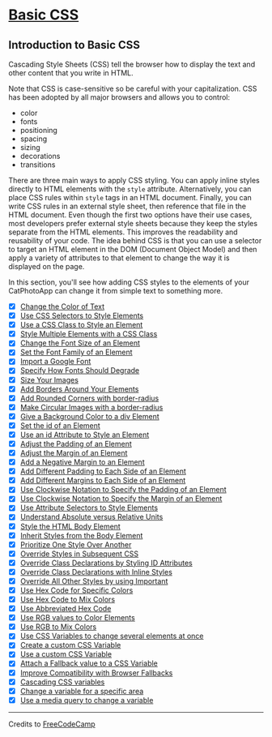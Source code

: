 # [Basic CSS](https://learn.freecodecamp.org/responsive-web-design/basic-css/)

## Introduction to Basic CSS

Cascading Style Sheets (CSS) tell the browser how to display the text and other content that you write in HTML.

Note that CSS is case-sensitive so be careful with your capitalization. CSS has been adopted by all major browsers and allows you to control:

- color
- fonts
- positioning
- spacing
- sizing
- decorations
- transitions

There are three main ways to apply CSS styling. You can apply inline styles directly to HTML elements with the `style` attribute. Alternatively, you can place CSS rules within `style` tags in an HTML document. Finally, you can write CSS rules in an external style sheet, then reference that file in the HTML document. Even though the first two options have their use cases, most developers prefer external style sheets because they keep the styles separate from the HTML elements. This improves the readability and reusability of your code. The idea behind CSS is that you can use a selector to target an HTML element in the DOM (Document Object Model) and then apply a variety of attributes to that element to change the way it is displayed on the page.

In this section, you'll see how adding CSS styles to the elements of your CatPhotoApp can change it from simple text to something more.

- [x] [Change the Color of Text](01-change-the-color-of-text.html)
- [x] [Use CSS Selectors to Style Elements](02-use-css-selectors-to-style-elements.html)
- [x] [Use a CSS Class to Style an Element](03-use-a-css-class-to-style-an-element.html)
- [x] [Style Multiple Elements with a CSS Class](04-style-multiple-elements-with-a-css-class.html)
- [x] [Change the Font Size of an Element](05-change-the-font-size-of-an-element.html)
- [x] [Set the Font Family of an Element](06-set-the-font-family-of-an-element.html)
- [x] [Import a Google Font](07-import-a-google-font.html)
- [x] [Specify How Fonts Should Degrade](08-specify-how-fonts-should-degrade.html)
- [x] [Size Your Images](09-size-your-images.html)
- [x] [Add Borders Around Your Elements](10-add-borders-around-your-elements.html)
- [x] [Add Rounded Corners with border-radius](11-add-rounded-corners-with-border-radius.html)
- [x] [Make Circular Images with a border-radius](12-make-circular-images-with-a-border-radius.html)
- [x] [Give a Background Color to a div Element](13-give-a-background-color-to-a-div-element.html)
- [x] [Set the id of an Element](14-set-the-id-of-an-element.html)
- [x] [Use an id Attribute to Style an Element](15-use-an-id-attribute-to-style-an-element.html)
- [x] [Adjust the Padding of an Element](16-adjust-the-padding-of-an-element.html)
- [x] [Adjust the Margin of an Element](17-adjust-the-margin-of-an-element.html)
- [x] [Add a Negative Margin to an Element](18-add-a-negative-margin-to-an-element.html)
- [x] [Add Different Padding to Each Side of an Element](19-add-different-padding-to-each-side-of-an-element.html)
- [x] [Add Different Margins to Each Side of an Element](20-add-different-margins-to-each-side-of-an-element.html)
- [x] [Use Clockwise Notation to Specify the Padding of an Element](21-use-clockwise-notation-to-specify-the-padding-of-an-element.html)
- [x] [Use Clockwise Notation to Specify the Margin of an Element](22-use-clockwise-notation-to-specify-the-margin-of-an-element.html)
- [x] [Use Attribute Selectors to Style Elements](23-use-attribute-selectors-to-style-elements.html)
- [x] [Understand Absolute versus Relative Units](24-understand-absolute-versus-relative-units.html)
- [x] [Style the HTML Body Element](25-style-the-html-body-element.html)
- [x] [Inherit Styles from the Body Element](26-inherit-styles-from-the-body-element.html)
- [x] [Prioritize One Style Over Another](27-prioritize-one-style-over-another.html)
- [x] [Override Styles in Subsequent CSS](28-override-styles-in-subsequent-css.html)
- [x] [Override Class Declarations by Styling ID Attributes](29-override-class-declarations-by-styling-id-attributes.html)
- [x] [Override Class Declarations with Inline Styles](30-override-class-declarations-with-inline-styles.html)
- [x] [Override All Other Styles by using Important](31-override-all-other-styles-by-using-important.html)
- [x] [Use Hex Code for Specific Colors](32-use-hex-code-for-specific-colors.html)
- [x] [Use Hex Code to Mix Colors](33-use-hex-code-to-mix-colors.html)
- [x] [Use Abbreviated Hex Code](34-use-abbreviated-hex-code.html)
- [x] [Use RGB values to Color Elements](35-use-rgb-values-to-color-elements.html)
- [x] [Use RGB to Mix Colors](36-use-rgb-to-mix-colors.html)
- [x] [Use CSS Variables to change several elements at once](37-use-css-variables-to-change-several-elements-at-once.html)
- [x] [Create a custom CSS Variable](38-create-a-custom-css-variable.html)
- [x] [Use a custom CSS Variable](39-use-a-custom-css-variable.html)
- [x] [Attach a Fallback value to a CSS Variable](40-attach-a-fallback-value-to-a-css-variable.html)
- [x] [Improve Compatibility with Browser Fallbacks](41-improve-compatibility-with-browser-fallbacks.html)
- [x] [Cascading CSS variables](42-cascading-css-variables.html)
- [x] [Change a variable for a specific area](43-change-a-variable-for-a-specific-area.html)
- [x] [Use a media query to change a variable](44-use-a-media-query-to-change-a-variable.html)

---

Credits to [FreeCodeCamp](https://www.freecodecamp.org/)